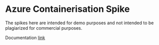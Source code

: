# Azure Containerisation Spike

The spikes here are intended for demo purposes and not intended to be
plagiarized for commercial purposes.

Documentation [link](https://docs.microsoft.com/en-us/learn/paths/administer-containers-in-azure)

